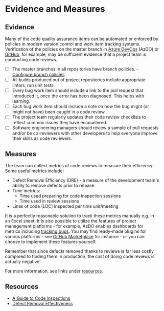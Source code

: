 # Evidence and Measures

## Evidence

Many of the code quality assurance items can be automated or enforced by policies in modern version control and work item tracking systems. Verification of the policies on the master branch in [Azure DevOps](https://azure.microsoft.com/en-us/services/devops/) (AzDO) or [GitHub](https://github.com/), for example, may be sufficient evidence that a project team is conducting code reviews.

* [ ] The master branches in all repositories have branch policies. - [Configure branch policies](branch-policy.md)
* [ ] All builds produced out of project repositories include appropriate linters, run unit tests.
* [ ] Every bug work item should include a link to the pull request that introduced it, once the error has been diagnosed. This helps with learning.
* [ ] Each bug work item should include a note on how the bug might (or might not have) been caught in a code review.
* [ ] The project team regularly updates their code review checklists to reflect common issues they have encountered.
* [ ] Software engineering managers should review a sample of pull requests and/or be co-reviewers with other developers to help everyone improve their skills as code reviewers.

## Measures

The team can collect metrics of code reviews to measure their efficiency. Some useful metrics include:

* Defect Removal Efficiency (DRE) - a measure of the development team's ability to remove defects prior to release
* Time metrics:
  * Time used preparing for code inspection sessions
  * Time used in review sessions
* Lines of code (LOC) inspected per time unit/meeting

It is a perfectly reasonable solution to track these metrics manually e.g. in an Excel sheet. It is also possible to utilize the features of project management platforms - for example, AzDO enables dashboards for metrics including [tracking bugs](https://docs.microsoft.com/en-us/azure/devops/boards/backlogs/manage-bugs?view=azure-devops&tabs=new-web-form). You may find ready-made plugins for various platforms - see [GitHub Marketplace](https://github.com/marketplace) for instance - or you can choose to implement these features yourself.

Remember that since defects removed thanks to reviews is far less costly compared to finding them in production, the cost of doing code reviews is actually negative!

For more information, see links under [resources](#resources).

## Resources

* [A Guide to Code Inspections](http://www.ganssle.com/inspections.pdf)
* [Defect Removal Effectiveness](https://www.westfallteam.com/sites/default/files/papers/defect_removal_effectiveness.pdf)
